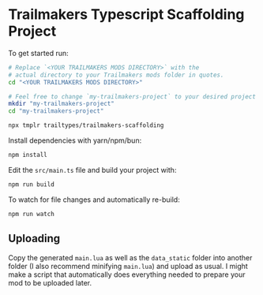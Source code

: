# Trailmakers Typescript Scaffolding Project

To get started run:

```bash
# Replace `<YOUR TRAILMAKERS MODS DIRECTORY>` with the
# actual directory to your Trailmakers mods folder in quotes.
cd "<YOUR TRAILMAKERS MODS DIRECTORY>"

# Feel free to change `my-trailmakers-project` to your desired project name here
mkdir "my-trailmakers-project"
cd "my-trailmakers-project"

npx tmplr trailtypes/trailmakers-scaffolding
```

Install dependencies with yarn/npm/bun:

```bash
npm install
```

Edit the `src/main.ts` file and build your project with:

```bash
npm run build
```

To watch for file changes and automatically re-build:

```bash
npm run watch
```

## Uploading
Copy the generated `main.lua` as well as the `data_static` folder into another folder (I also recommend minifying `main.lua`) and upload as usual. I might make a script that automatically does everything needed to prepare your mod to be uploaded later.
